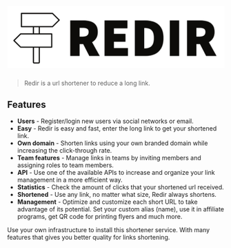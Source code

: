 # ![REDIR](.github/logo.png?raw=true "Redir logo")

> Redir is a url shortener to reduce a long link.

## Features

* **Users** - Register/login new users via social networks or email.
* **Easy** - Redir is easy and fast, enter the long link to get your shortened link.
* **Own domain** - Shorten links using your own branded domain while increasing the click-through rate.
* **Team features** - Manage links in teams by inviting members and assigning roles to team members.
* **API** - Use one of the available APIs to increase and organize your link management in a more efficient way.
* **Statistics** - Check the amount of clicks that your shortened url received.
* **Shortened** - Use any link, no matter what size, Redir always shortens.
* **Management** - Optimize and customize each short URL to take advantage of its potential. Set your custom alias (name), use it in affiliate programs, get QR code for printing flyers and much more.

Use your own infrastructure to install this shortener service. With many features that gives you better quality for links shortening.
